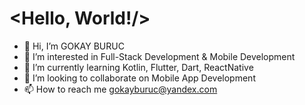 # <Hello, World!/>

- 👋 Hi, I’m GOKAY BURUC
- 👀 I’m interested in Full-Stack Development & Mobile Development
- 🌱 I’m currently learning Kotlin, Flutter, Dart, ReactNative 
- 💞️ I’m looking to collaborate on Mobile App Development
- 📫 How to reach me [gokayburuc@yandex.com](mailto:gokayburuc@yandex.com) 
